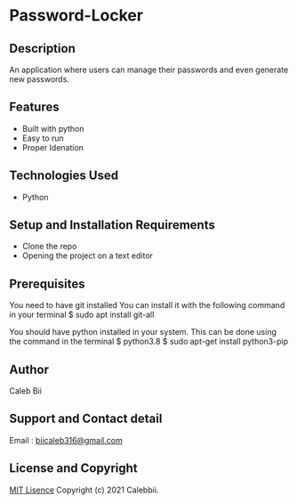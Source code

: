 # Password-Locker

## Description
An application where users can manage their passwords and even generate new passwords.

## Features
* Built with python
* Easy to run
* Proper Idenation

## Technologies Used
* Python

## Setup and Installation Requirements
* Clone the repo
* Opening the project on a text editor

## Prerequisites
You need to have git installed 
You can install it with the following command in your terminal $ sudo apt install git-all

You should have python installed in your system. 
This can be done using the command in the terminal $ python3.8 $ sudo apt-get install python3-pip



## Author
Caleb Bii

## Support and Contact detail
Email : biicaleb316@gmail.com

## License and Copyright
[MIT Lisence](https://github.com/Calebbii/Password-Locker/blob/master/LICENSE) Copyright (c) 2021 Calebbii.
